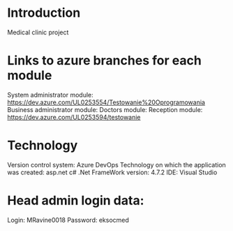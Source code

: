 # Introduction 
Medical clinic project

# Links to azure branches for each module
System administrator module: https://dev.azure.com/UL0253554/Testowanie%20Oprogramowania
Business administrator module: 
Doctors module:
Reception module: https://dev.azure.com/UL0253594/testowanie

# Technology
Version control system: Azure DevOps
Technology on which the application was created: asp.net c#
.Net FrameWork version: 4.7.2
IDE: Visual Studio

# Head admin login data:
Login: MRavine0018
Password: eksocmed